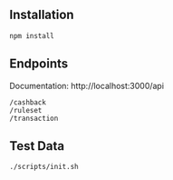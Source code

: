 ## Installation
```shell
npm install
```

## Endpoints
Documentation: http://localhost:3000/api

```
/cashback
/ruleset
/transaction

```

## Test Data
```shell
./scripts/init.sh
```